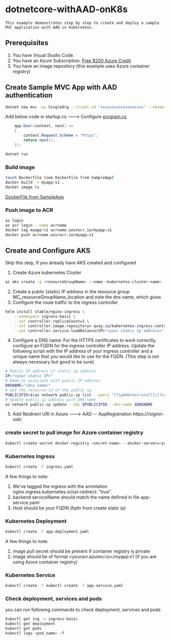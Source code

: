 # dotnetcore-withAAD-onK8s

    This example demonstrates step by step to create and deploy a sample MVC application with AAD in kubernetes.

## Prerequisites

1. You have Visual Studio Code.
2. You have an Azure Subscription. [Free $200 Azure Credit](https://azure.microsoft.com/free)
3. You have an image repository (this example uses Azure container registry)

## Create Sample MVC App with AAD authentication
```sh
dotnet new mvc -au SingleOrg --client-id "xxxxxxxxxxxxxxxxxxx" --tenant-id "xxxxxxxxxxxxxxxxxxxxxxxx" --domain "xxxxxxxx"
```
Add below code in startup.cs ---> Configure [program.cs](https://github.com/rupeshtech/dotnetcore-withAAD-onK8s/blob/master/SampleMvcAppWithAad/Program.cs)

```csharp
    app.Use((context, next) =>
    {
        context.Request.Scheme = "https";
        return next();
    });
```
```sh
dotnet run
```
### Build image
```sh
touch Dockerfile (see DockerFile from SampleApp)
docker build -t myapp:v1 .
docker image ls
```
[DockerFile from SampleApp](https://github.com/rupeshtech/dotnetcore-withAAD-onK8s/blob/master/SampleMvcAppWithAad/Dockerfile)
### Push image to ACR
```sh
az login
az acr login --name acrname
docker tag myapp:v1 acrname.azurecr.io/myapp:v1
docker push acrname.azurecr.io/myapp:v1
```

## Create and Configure AKS
Skip this step, If you already have AKS created and configured
1. Create Azure kubernetes Cluster
```sh
az aks create -g <resourceGroupName> --name <kubernetes-cluster-name>  --service-principal <servicePrincipalId> --client-secret <clientSecret>
```
2. Create a public (static) IP address in the resource group MC_resourceGroupName_location and note the dns name, which gives <fqdn>
3. Configure the route traffic to the ingress controller
```sh
helm install stable/nginx-ingress \
    --namespace ingress-basic \
    --set controller.replicaCount=1 \
	--set controller.image.repository= quay.io/kubernetes-ingress-controller/nginx-ingress-controller  \
    --set controller.service.loadBalancerIP="<your static Ip address>"
```
4. Configure a DNS name: For the HTTPS certificates to work correctly, configure an FQDN for the ingress controller IP address. Update the following script with the IP address of your ingress controller and a unique name that you would like to use for the FQDN. (This step is not always necessary but good to be sure)
```sh
# Public IP address of static ip address
IP="<your static IP>"
# Name to associate with public IP address
DNSNAME="<dns name>"
# Get the resource-id of the public ip
PUBLICIPID=$(az network public-ip list --query "[?ipAddress!=null]|[?contains(ipAddress, '$IP')].[id]" --output tsv)
# Update public ip address with DNS name
az network public-ip update --ids $PUBLICIPID --dns-name $DNSNAME
```
5. Add Reidirect URI in Azure ---> AAD -- AppRegistration 
https://<fqdn>/signin-oidc
### create secret to pull image for Azure container registry
```sh
kubectl create secret docker-registry <secret-name> --docker-server=<youracr.azurecr.io> --docker-username=<acrusername> --docker-password=<acr-password> --docker-email=<youremailaddress>
```

### Kubernetes Ingress
```sh
kubectl create -f ingress.yaml
```
A few things to note:
1. We've tagged the ingress with the annotation nginx.ingress.kubernetes.io/ssl-redirect: "true".
2. backend serviceName should match the name defined in file app-service.yaml
3. Host should be your FQDN (fqdn from create static ip)

### Kubernetes Deployment
```sh
kubectl create -f app-deployment.yaml
```
A few things to note:
1. image pull secret should be present if container registry is private
2. image should be of format <youracr.azurecr.io>/myapp:v1  (if you are using Azure container registry)

### Kubernetes Service
```sh
kubectl create -f kubectl create -f app-service.yaml
```
### Check deployment, services and pods

you can run following commands to check deployment, services and pods
```sh
kubectl get ing -n ingress-basic
kubectl get deployment
kubectl get pods
kubectl logs <pod_name> -f
```
